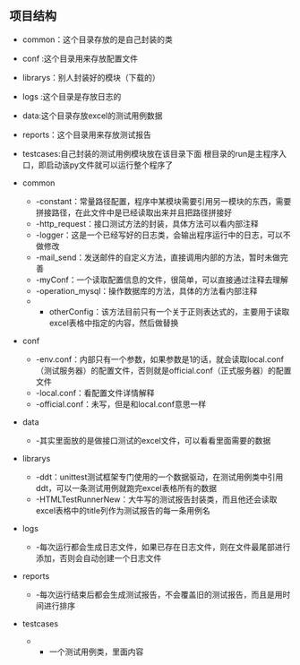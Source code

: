 ## 项目结构
- common：这个目录存放的是自己封装的类
- conf :这个目录用来存放配置文件
- librarys：别人封装好的模块（下载的）
- logs :这个目录是存放日志的
- data:这个目录存放excel的测试用例数据
- reports：这个目录用来存放测试报告
- testcases:自己封装的测试用例模块放在该目录下面
根目录的run是主程序入口，即启动该py文件就可以运行整个程序了

- common
    - -constant：常量路径配置，程序中某模块需要引用另一模块的东西，需要拼接路径，在此文件中是已经读取出来并且把路径拼接好
    - -http_request：接口测试方法的封装，具体方法可以看内部注释
    - -logger：这是一个已经写好的日志类，会输出程序运行中的日志，可以不做修改
    - -mail_send：发送邮件的自定义方法，直接调用内部的方法，暂时未做完善
    - -myConf：一个读取配置信息的文件，很简单，可以直接通过注释去理解
    - -operation_mysql：操作数据库的方法，具体的方法看内部注释
    - - otherConfig：该方法目前只有一个关于正则表达式的，主要用于读取excel表格中指定的内容，然后做替换

- conf
    - -env.conf：内部只有一个参数，如果参数是1的话，就会读取local.conf（测试服务器）的配置文件，否则就是official.conf（正式服务器）的配置文件
    - -local.conf：看配置文件详情解释
    - -official.conf：未写，但是和local.conf意思一样

- data
    - -其实里面放的是做接口测试的excel文件，可以看看里面需要的数据

- librarys
    - -ddt：unittest测试框架专门使用的一个数据驱动，在测试用例类中引用ddt，可以一条测试用例就跑完excel表格所有的数据
    - -HTMLTestRunnerNew：大牛写的测试报告封装类，而且他还会读取excel表格中的title列作为测试报告的每一条用例名

- logs
    - -每次运行都会生成日志文件，如果已存在日志文件，则在文件最尾部进行添加，否则会自动创建一个日志文件

- reports
    - -每次运行结束后都会生成测试报告，不会覆盖旧的测试报告，而且是用时间进行排序

- testcases
    - - 一个测试用例类，里面内容